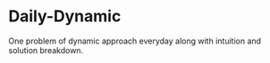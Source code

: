 # Daily-Dynamic
One problem of dynamic approach everyday along with intuition and solution breakdown.
